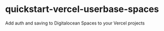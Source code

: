 # quickstart-vercel-userbase-spaces
Add auth and saving to Digitalocean Spaces to your Vercel projects
